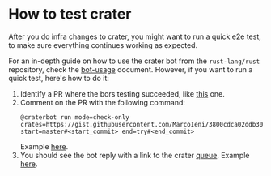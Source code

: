 # How to test crater

After you do infra changes to crater, you might want to run a quick e2e test, to
make sure everything continues working as expected.

For an in-depth guide on how to use the crater bot from the `rust-lang/rust` repository,
check the [bot-usage](https://github.com/rust-lang/crater/blob/master/docs/bot-usage.md)
document.
However, if you want to run a quick test, here's how to do it:

1. Identify a PR where the bors testing succeeded, like
   [this](https://github.com/rust-lang/rust/pull/131362#issuecomment-2421811741) one.
2. Comment on the PR with the following command:
   ```
   @craterbot run mode=check-only crates=https://gist.githubusercontent.com/MarcoIeni/3800cdca02ddb30ac98404cafa849c1b/raw/crates start=master#<start_commit> end=try#<end_commit>
   ```
   Example [here](https://github.com/rust-lang/rust/pull/131362#issuecomment-2435412130).
3. You should see the bot reply with a link to the crater [queue](https://crater.rust-lang.org/).
   Example [here](https://github.com/rust-lang/rust/pull/131362#issuecomment-2435412322).
